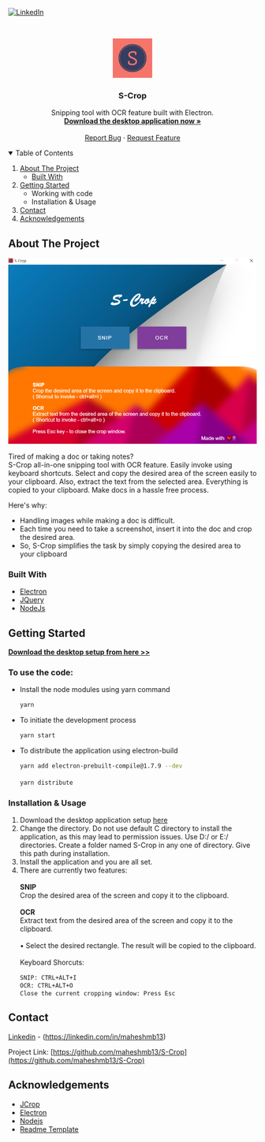 [![LinkedIn][linkedin-shield]][linkedin-url]



<!-- PROJECT LOGO -->
<br />
<p align="center">
  <a href="https://github.com/maheshmb13/S-Crop">
    <img src="images/S-logos.jpeg" alt="Logo" width="80" height="80">
  </a>

  <h3 align="center">S-Crop</h3>

  <p align="center">
    Snipping tool with OCR feature built with Electron.
    <br />
    <a href="https://github.com/maheshmb13/S-Crop/releases/"><strong>Download the desktop application now »</strong></a>
    <br />
    <br />
    <a href="https://github.com/maheshmb13/S-Crop/issues">Report Bug</a>
    ·
    <a href="https://github.com/maheshmb13/S-Crop/issues">Request Feature</a>
  </p>
</p>



<!-- TABLE OF CONTENTS -->
<details open="open">
  <summary>Table of Contents</summary>
  <ol>
    <li>
      <a href="#about-the-project">About The Project</a>
      <ul>
        <li><a href="#built-with">Built With</a></li>
      </ul>
    </li>
    <li>
      <a href="#getting-started">Getting Started</a>
      <ul>
        <li>Working with code</li>
        <li>Installation & Usage</li>
      </ul>
    </li>
    <li><a href="#contact">Contact</a></li>
    <li><a href="#acknowledgements">Acknowledgements</a></li>
  </ol>
</details>



<!-- ABOUT THE PROJECT -->
## About The Project

[![Product Name Screen Shot][product-screenshot]](https://example.com)

Tired of making a doc or taking notes? <br/>
S-Crop all-in-one snipping tool with OCR feature. Easily invoke using keyboard shortcuts. Select and copy the desired area of the screen easily to your clipboard. Also, extract the text from the selected area. Everything is copied to your clipboard. Make docs in a hassle free process.

Here's why:
* Handling images while making a doc is difficult.
* Each time you need to take a screenshot, insert it into the doc and crop the desired area.
* So, S-Crop simplifies the task by simply copying the desired area to your clipboard

### Built With

* [Electron](https://www.electronjs.org/)
* [JQuery](https://jcrop.com/)
* [NodeJs](https://nodejs.org/en/)



<!-- GETTING STARTED -->
## Getting Started

<b>[Download the desktop setup from here >>](https://github.com/maheshmb13/S-Crop/releases/) </b>

### To use the code:

* Install the node modules using yarn command
  ```sh
  yarn
  ```
* To initiate the development process
  ```sh
  yarn start
  ```
* To distribute the application using electron-build
  ```sh
  yarn add electron-prebuilt-compile@1.7.9 --dev

  yarn distribute
  ```
  

### Installation & Usage

1. Download the desktop application setup [here](https://github.com/maheshmb13/S-Crop/releases/)
2. Change the directory. Do not use default C directory to install the application, as this may lead to permission issues. Use D:/ or E:/ directories. Create a folder named S-Crop in any one of directory. Give this path during installation.
3. Install the application and you are all set.
4. There are currently two features: <br/><br/>
    <b>SNIP</b> <br/>
    Crop the desired area of the screen and copy it to the clipboard.
    <br/><br/>
    <b> OCR </b> <br/>
    Extract text from the desired area of the screen and copy it to the clipboard.
    <br/><br/>
    • Select the desired rectangle. The result will be copied to the clipboard.
    <br/><br/>
    Keyboard Shorcuts:
   ```Keyboard shortcuts
   SNIP: CTRL+ALT+I
   OCR: CTRL+ALT+O
   Close the current cropping window: Press Esc
   ```


<!-- CONTACT -->
## Contact

[Linkedin](https://linkedin.com/in/maheshmb13) - (https://linkedin.com/in/maheshmb13) <br/> 

Project Link: [https://github.com/maheshmb13/S-Crop](https://github.com/maheshmb13/S-Crop)



<!-- ACKNOWLEDGEMENTS -->
## Acknowledgements
* [JCrop](https://jcrop.com/)
* [Electron](https://www.electronjs.org/)
* [Nodejs](https://nodejs.org/en/)
* [Readme Template](https://github.com/othneildrew/Best-README-Template)





<!-- MARKDOWN LINKS & IMAGES -->
<!-- https://www.markdownguide.org/basic-syntax/#reference-style-links -->
[linkedin-shield]: https://img.shields.io/badge/-LinkedIn-black.svg?style=for-the-badge&logo=linkedin&colorB=555
[linkedin-url]: https://linkedin.com/in/maheshmb13
[product-screenshot]: images/screenshot.png
